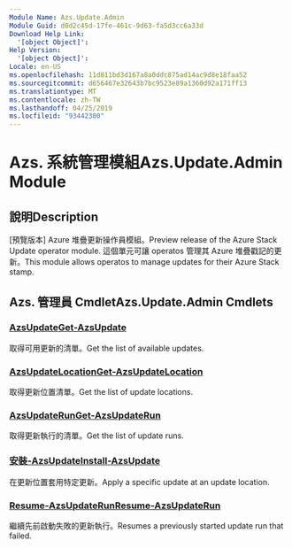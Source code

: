 ```yaml
---
Module Name: Azs.Update.Admin
Module Guid: d0d2c45d-17fe-461c-9d63-fa5d3cc6a33d
Download Help Link:
  '[object Object]': 
Help Version:
  '[object Object]': 
Locale: en-US
ms.openlocfilehash: 11d811bd3d167a8a0ddc875ad14ac9d8e18faa52
ms.sourcegitcommit: d656467e32643b7bc9523e89a1360d92a171ff13
ms.translationtype: MT
ms.contentlocale: zh-TW
ms.lasthandoff: 04/25/2019
ms.locfileid: "93442300"
---
```

# <span data-ttu-id="e4394-101">Azs. 系統管理模組</span><span class="sxs-lookup"><span data-stu-id="e4394-101">Azs.Update.Admin Module</span></span>
## <span data-ttu-id="e4394-102">說明</span><span class="sxs-lookup"><span data-stu-id="e4394-102">Description</span></span>
<span data-ttu-id="e4394-103">[預覽版本] Azure 堆疊更新操作員模組。</span><span class="sxs-lookup"><span data-stu-id="e4394-103">Preview release of the Azure Stack Update operator module.</span></span>  <span data-ttu-id="e4394-104">這個單元可讓 operatos 管理其 Azure 堆疊戳記的更新。</span><span class="sxs-lookup"><span data-stu-id="e4394-104">This module allows operatos to manage updates for their Azure Stack stamp.</span></span>

## <span data-ttu-id="e4394-105">Azs. 管理員 Cmdlet</span><span class="sxs-lookup"><span data-stu-id="e4394-105">Azs.Update.Admin Cmdlets</span></span>
### [<span data-ttu-id="e4394-106">AzsUpdate</span><span class="sxs-lookup"><span data-stu-id="e4394-106">Get-AzsUpdate</span></span>](Get-AzsUpdate.md)
<span data-ttu-id="e4394-107">取得可用更新的清單。</span><span class="sxs-lookup"><span data-stu-id="e4394-107">Get the list of available updates.</span></span>

### [<span data-ttu-id="e4394-108">AzsUpdateLocation</span><span class="sxs-lookup"><span data-stu-id="e4394-108">Get-AzsUpdateLocation</span></span>](Get-AzsUpdateLocation.md)
<span data-ttu-id="e4394-109">取得更新位置清單。</span><span class="sxs-lookup"><span data-stu-id="e4394-109">Get the list of update locations.</span></span>

### [<span data-ttu-id="e4394-110">AzsUpdateRun</span><span class="sxs-lookup"><span data-stu-id="e4394-110">Get-AzsUpdateRun</span></span>](Get-AzsUpdateRun.md)
<span data-ttu-id="e4394-111">取得更新執行的清單。</span><span class="sxs-lookup"><span data-stu-id="e4394-111">Get the list of update runs.</span></span>

### [<span data-ttu-id="e4394-112">安裝-AzsUpdate</span><span class="sxs-lookup"><span data-stu-id="e4394-112">Install-AzsUpdate</span></span>](Install-AzsUpdate.md)
<span data-ttu-id="e4394-113">在更新位置套用特定更新。</span><span class="sxs-lookup"><span data-stu-id="e4394-113">Apply a specific update at an update location.</span></span>

### [<span data-ttu-id="e4394-114">Resume-AzsUpdateRun</span><span class="sxs-lookup"><span data-stu-id="e4394-114">Resume-AzsUpdateRun</span></span>](Resume-AzsUpdateRun.md)
<span data-ttu-id="e4394-115">繼續先前啟動失敗的更新執行。</span><span class="sxs-lookup"><span data-stu-id="e4394-115">Resumes a previously started update run that failed.</span></span>

